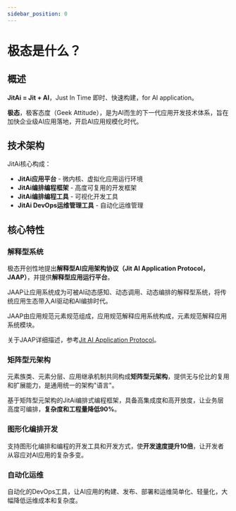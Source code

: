 ```yaml
---
sidebar_position: 0
---
```


# 极态是什么？

## 概述

**JitAi = Jit + AI**，Just In Time 即时、快速构建，for AI application。

**极态**，极客态度（Geek Attitude），是为AI而生的下一代应用开发技术体系，旨在加快企业级AI应用落地，开启AI应用规模化时代。

## 技术架构

JitAi核心构成：

- **JitAi应用平台** - 微内核、虚拟化应用运行环境
- **JitAi编排编程框架** - 高度可复用的开发框架  
- **JitAi编排编程工具** - 可视化开发工具
- **JitAi DevOps运维管理工具** - 自动化运维管理

## 核心特性

### 解释型系统

极态开创性地提出**解释型AI应用架构协议（Jit AI Application Protocol，JAAP）**，并提供**解释型应用运行平台**。

JAAP让应用系统成为可被AI动态感知、动态调用、动态编排的解释型系统，将传统应用生态带入AI驱动和AI编排时代。

JAAP由应用规范元素规范组成，应用规范解释应用系统构成，元素规范解释应用系统模块。

关于JAAP详细描述，参考[Jit AI Application Protocol](./01JAAP)。

### 矩阵型元架构

元素族类、元素分层、应用继承机制共同构成**矩阵型元架构**，提供无与伦比的复用和扩展能力，是通用统一的架构"语言"。

基于矩阵型元架构的JitAi编排式编程框架，具备高集成度和高开放度，让业务层高度可编排，**复杂度和工程量降低90%**。

### 图形化编排开发

支持图形化编排和编程的开发工具和开发方式，使**开发速度提升10倍**，让开发者从容应对AI应用的复杂多变。

### 自动化运维

自动化的DevOps工具，让AI应用的构建、发布、部署和运维简单化、轻量化，大幅降低运维成本和复杂度。
